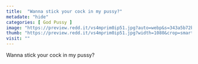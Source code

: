 ```yaml
---
title:  "Wanna stick your cock in my pussy?"
metadate: "hide"
categories: [ God Pussy ]
image: "https://preview.redd.it/vs4mprim0ip51.jpg?auto=webp&s=343a5b72b362aeea200a5cca57881687c1c12fc1"
thumb: "https://preview.redd.it/vs4mprim0ip51.jpg?width=1080&crop=smart&auto=webp&s=79b49a697487fd053739bb3b8ef48e11901725ef"
visit: ""
---
```

Wanna stick your cock in my pussy?
